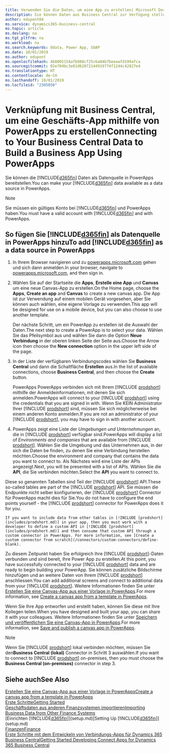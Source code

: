 ```yaml
---
title: Verwenden Sie die Daten, um eine App zu erstellen| Microsoft Docs
description: Sie können Daten aus Business Central zur Verfügung stellen und eine OData URL Ihrer Webdienste festlegen, um eine Geschäfts-App mithilfe von PowerApps zu erstellen.
author: edupont04
ms.service: dynamics365-business-central
ms.topic: article
ms.devlang: na
ms.tgt_pltfrm: na
ms.workload: na
ms.search.keywords: Odata, Power App, SOAP
ms.date: 10/01/2019
ms.author: edupont
ms.openlocfilehash: 4b8005154afb988cf25c6a04b7beeaafd199afca
ms.sourcegitcommit: 02e704bc3e01d62072144919774f1244c42827e4
ms.translationtype: HT
ms.contentlocale: de-CH
ms.lasthandoff: 10/01/2019
ms.locfileid: "2305050"
---
```

# <a name="connecting-to-your-business-central-data-to-build-a-business-app-using-powerapps"></a><span data-ttu-id="278cf-103">Verknüpfung mit Business Central, um eine Geschäfts-App mithilfe von PowerApps zu erstellen</span><span class="sxs-lookup"><span data-stu-id="278cf-103">Connecting to Your Business Central Data to Build a Business App Using PowerApps</span></span>
<span data-ttu-id="278cf-104">Sie können die [!INCLUDE[d365fin](includes/d365fin_md.md)] Daten als Datenquelle in PowerApps bereitstellen.</span><span class="sxs-lookup"><span data-stu-id="278cf-104">You can make your [!INCLUDE[d365fin](includes/d365fin_md.md)] data available as a data source in PowerApps.</span></span>  

> [!NOTE]  
>   <span data-ttu-id="278cf-105">Sie müssen ein gültiges Konto bei [!INCLUDE[d365fin](includes/d365fin_md.md)] und PowerApps haben.</span><span class="sxs-lookup"><span data-stu-id="278cf-105">You must have a valid account with [!INCLUDE[d365fin](includes/d365fin_md.md)] and with PowerApps.</span></span>  

## <a name="to-add-included365finincludesd365fin_mdmd-as-a-data-source-in-powerapps"></a><span data-ttu-id="278cf-106">So fügen Sie [!INCLUDE[d365fin](includes/d365fin_md.md)] als Datenquelle in PowerApps hinzu</span><span class="sxs-lookup"><span data-stu-id="278cf-106">To add [!INCLUDE[d365fin](includes/d365fin_md.md)] as a data source in PowerApps</span></span>
1. <span data-ttu-id="278cf-107">In Ihrem Browser navigieren und zu [powerapps.microsoft.com](https://powerapps.microsoft.com/en-us/) gehen und sich dann anmelden.</span><span class="sxs-lookup"><span data-stu-id="278cf-107">In your browser, navigate to [powerapps.microsoft.com](https://powerapps.microsoft.com/en-us/), and then sign in.</span></span>
2. <span data-ttu-id="278cf-108">Wählen Sie auf der Startseite die **Apps**, **Erstelle eine App** und **Canvas** um eine neue Canvas-App zu erstellen.</span><span class="sxs-lookup"><span data-stu-id="278cf-108">On the Home page, choose the **Apps**, **Create an app** and **Canvas** to create a new canvas app.</span></span> <span data-ttu-id="278cf-109">Die App ist zur Verwendung auf einem mobilen Gerät vorgesehen, aber Sie können auch wählen, eine eigene Vorlage zu verwenden.</span><span class="sxs-lookup"><span data-stu-id="278cf-109">This app will be designed for use on a mobile device, but you can also choose to use another template.</span></span>

    <span data-ttu-id="278cf-110">Der nächste Schritt, um ein PowerApp zu erstellen ist die Auswahl der Daten.</span><span class="sxs-lookup"><span data-stu-id="278cf-110">The next step to create a PowerApp is to select your data.</span></span> <span data-ttu-id="278cf-111">Wählen Sie das Pfeilsymbol aus und wählen Sie dann die Option **Neue Verbindung** in der oberen linken Seite der Seite aus.</span><span class="sxs-lookup"><span data-stu-id="278cf-111">Choose the Arrow icon then choose the **New connection** option in the upper left side of the page.</span></span>
3. <span data-ttu-id="278cf-112">In der Liste der verfügbaren Verbindungscodes wählen Sie **Business Central** und dann die Schaltfläche **Erstellen** aus.</span><span class="sxs-lookup"><span data-stu-id="278cf-112">In the list of available connections, choose **Business Central**, and then choose the **Create** button.</span></span>

    <span data-ttu-id="278cf-113">PowerApps PowerApps verbinden sich mit Ihrem [!INCLUDE [prodshort](includes/prodshort.md)] mithilfe der Anmeldeinformationen, mit denen Sie sich anmelden.</span><span class="sxs-lookup"><span data-stu-id="278cf-113">PowerApps will connect to your [!INCLUDE [prodshort](includes/prodshort.md)] using the credentials that you are signed in with.</span></span> <span data-ttu-id="278cf-114">Wenn Sie KEIN Administrator Ihrer [!INCLUDE [prodshort](includes/prodshort.md)] sind, müssen Sie sich möglicherweise bei einem anderen Konto anmelden.</span><span class="sxs-lookup"><span data-stu-id="278cf-114">If you are not an administrator of your [!INCLUDE [prodshort](includes/prodshort.md)], you may have to sign in with another account.</span></span>  

4.  <span data-ttu-id="278cf-115">PowerApps zeigt eine Liste der *Umgebungen und Unternehmungen* an, die in [!INCLUDE [prodshort](includes/prodshort.md)] verfügbar sind.</span><span class="sxs-lookup"><span data-stu-id="278cf-115">PowerApps will display a list of *Environments and companies* that are available from [!INCLUDE [prodshort](includes/prodshort.md)].</span></span> <span data-ttu-id="278cf-116">Wählen Sie die Umgebung und das Unternehmen aus, in der sich die Daten be finden, zu denen Sie eine Verbindung herstellen möchten.</span><span class="sxs-lookup"><span data-stu-id="278cf-116">Choose the environment and company that contains the data you want to connect to.</span></span> <span data-ttu-id="278cf-117">Als Nächstes wird eine Liste der APIs angezeigt.</span><span class="sxs-lookup"><span data-stu-id="278cf-117">Next, you will be presented with a list of APIs.</span></span> <span data-ttu-id="278cf-118">Wählen Sie die **API**, die Sie verbinden möchten.</span><span class="sxs-lookup"><span data-stu-id="278cf-118">Select the **API** you want to connect to.</span></span>

<span data-ttu-id="278cf-119">Diese so genannten Tabellen sind Teil der [!INCLUDE [prodshort](includes/prodshort.md)] API.</span><span class="sxs-lookup"><span data-stu-id="278cf-119">These so-called tables are part of the [!INCLUDE [prodshort](includes/prodshort.md)] API.</span></span> <span data-ttu-id="278cf-120">Sie müssen die Endpunkte nicht selber konfigurieren, der [!INCLUDE [prodshort](includes/prodshort.md)] Connector für PowerApps macht dies für Sie.</span><span class="sxs-lookup"><span data-stu-id="278cf-120">You do not have to configure the end points yourself - the [!INCLUDE [prodshort](includes/prodshort.md)] connector for PowerApps does it for you.</span></span>  

    If you want to include data from other tables in [!INCLUDE [prodshort](includes/prodshort.md)] in your app, then you must work with a developer to define a custom API in [!INCLUDE [prodshort](includes/prodshort.md)] and then consume that custom API through a custom connector in PowerApps. For more information, see [Create a custom connector from scratch](/connectors/custom-connectors/define-blank).  

<span data-ttu-id="278cf-121">Zu diesem Zeitpunkt haben Sie erfolgreich Ihre [!INCLUDE [prodshort](includes/prodshort.md)]-Daten verbunden und sind bereit, Ihre Power App zu erstellen.</span><span class="sxs-lookup"><span data-stu-id="278cf-121">At this point, you have successfully connected to your [!INCLUDE [prodshort](includes/prodshort.md)] data and are ready to begin building your PowerApp.</span></span> <span data-ttu-id="278cf-122">Sie können zusätzliche Bildschirme hinzufügen und an weitere Daten von Ihrem  [!INCLUDE [prodshort](includes/prodshort.md)] anschliessen.</span><span class="sxs-lookup"><span data-stu-id="278cf-122">You can add additional screens and connect to additional data from your [!INCLUDE [prodshort](includes/prodshort.md)].</span></span> <span data-ttu-id="278cf-123">Weitere Informationen finden Sie unter [Erstellen Sie eine Canvas-App aus einer Vorlage in PowerApps](/powerapps/maker/canvas-apps/get-started-test-drive).</span><span class="sxs-lookup"><span data-stu-id="278cf-123">For more information, see [Create a canvas app from a template in PowerApps](/powerapps/maker/canvas-apps/get-started-test-drive).</span></span>  

<span data-ttu-id="278cf-124">Wenn Sie Ihre App entworfen und erstellt haben, können Sie diese mit Ihre Kollegen teilen.</span><span class="sxs-lookup"><span data-stu-id="278cf-124">When you have designed and built your app, you can share it with your colleagues.</span></span> <span data-ttu-id="278cf-125">Weitere Informationen finden Sie unter [Speichern und veröffentlichen Sie eine Canvas-App in PowerApps](/powerapps/maker/canvas-apps/save-publish-app).</span><span class="sxs-lookup"><span data-stu-id="278cf-125">For more information, see [Save and publish a canvas app in PowerApps](/powerapps/maker/canvas-apps/save-publish-app).</span></span>  

> [!NOTE]
> <span data-ttu-id="278cf-126">Wenn Sie [!INCLUDE [prodshort](includes/prodshort.md)] lokal verbinden möchten, müssen Sie den**Business Central (lokal)** Connector in Schritt 3 auswählen.</span><span class="sxs-lookup"><span data-stu-id="278cf-126">If you want to connect to [!INCLUDE [prodshort](includes/prodshort.md)] on-premises, then you must choose the **Business Central (on-premises)** connector in step 3.</span></span>  

## <a name="see-also"></a><span data-ttu-id="278cf-127">Siehe auch</span><span class="sxs-lookup"><span data-stu-id="278cf-127">See Also</span></span>

[<span data-ttu-id="278cf-128">Erstellen Sie eine Canvas-App aus einer Vorlage in PowerApps</span><span class="sxs-lookup"><span data-stu-id="278cf-128">Create a canvas app from a template in PowerApps</span></span>](/powerapps/maker/canvas-apps/get-started-test-drive)  
[<span data-ttu-id="278cf-129">Erste Schritte</span><span class="sxs-lookup"><span data-stu-id="278cf-129">Getting Started</span></span>](product-get-started.md)  
[<span data-ttu-id="278cf-130">Geschäftsdaten aus anderen Finanzsystemen importieren</span><span class="sxs-lookup"><span data-stu-id="278cf-130">Importing Business Data from Other Finance Systems</span></span>](across-import-data-configuration-packages.md)  
<span data-ttu-id="278cf-131">[Einrichten [!INCLUDE[d365fin](includes/d365fin_md.md)]](setup.md)</span><span class="sxs-lookup"><span data-stu-id="278cf-131">[Setting Up [!INCLUDE[d365fin](includes/d365fin_md.md)]](setup.md)</span></span>  
[<span data-ttu-id="278cf-132">Finanzen</span><span class="sxs-lookup"><span data-stu-id="278cf-132">Finance</span></span>](finance.md)  
[<span data-ttu-id="278cf-133">Erste Schritte mit dem Entwickeln von Verbindungs-Apps für Dynamics 365 Business Central</span><span class="sxs-lookup"><span data-stu-id="278cf-133">Getting Started Developing Connect Apps for Dynamics 365 Business Central</span></span>](/dynamics365/business-central/dev-itpro/developer/devenv-develop-connect-apps)  
